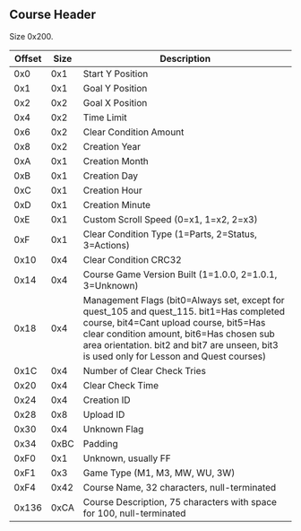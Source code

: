## Course Header

Size 0x200.

| Offset | Size | Description |
|--------|------|-------------|
| 0x0    | 0x1  | Start Y Position |
| 0x1    | 0x1  | Goal Y Position |
| 0x2    | 0x2  | Goal X Position |
| 0x4    | 0x2  | Time Limit |
| 0x6    | 0x2  | Clear Condition Amount |
| 0x8    | 0x2  | Creation Year |
| 0xA    | 0x1  | Creation Month |
| 0xB    | 0x1  | Creation Day |
| 0xC    | 0x1  | Creation Hour |
| 0xD    | 0x1  | Creation Minute |
| 0xE    | 0x1  | Custom Scroll Speed (0=x1, 1=x2, 2=x3) |
| 0xF    | 0x1  | Clear Condition Type (1=Parts, 2=Status, 3=Actions) |
| 0x10   | 0x4  | Clear Condition CRC32 |
| 0x14   | 0x4  | Course Game Version Built (1=1.0.0, 2=1.0.1, 3=Unknown) |
| 0x18   | 0x4  | Management Flags (bit0=Always set, except for quest_105 and quest_115. bit1=Has completed course, bit4=Cant upload course, bit5=Has clear condition amount, bit6=Has chosen sub area orientation. bit2 and bit7 are unseen, bit3 is used only for Lesson and Quest courses) |
| 0x1C   | 0x4  | Number of Clear Check Tries |
| 0x20   | 0x4  | Clear Check Time |
| 0x24   | 0x4  | Creation ID |
| 0x28   | 0x8  | Upload ID |
| 0x30   | 0x4  | Unknown Flag |
| 0x34   | 0xBC | Padding |
| 0xF0   | 0x1  | Unknown, usually FF |
| 0xF1   | 0x3  | Game Type (M1, M3, MW, WU, 3W) |
| 0xF4   | 0x42 | Course Name, 32 characters, null-terminated |
| 0x136  | 0xCA | Course Description, 75 characters with space for 100, null-terminated |
